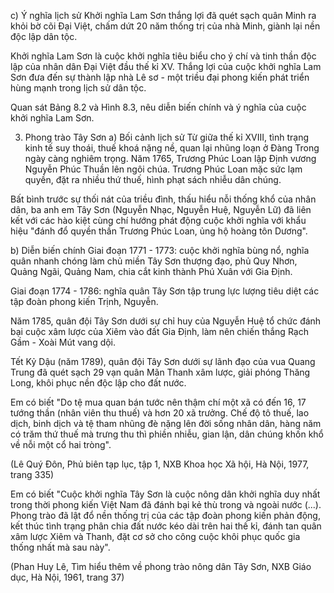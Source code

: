 c) Ý nghĩa lịch sử
Khởi nghĩa Lam Sơn thắng lợi đã quét sạch quân Minh ra khỏi bờ cõi Đại Việt, chấm dứt 20 năm thống trị của nhà Minh, giành lại nền độc lập dân tộc.

Khởi nghĩa Lam Sơn là cuộc khởi nghĩa tiêu biểu cho ý chí và tinh thần độc lập của nhân dân Đại Việt đầu thế kỉ XV. Thắng lợi của cuộc khởi nghĩa Lam Sơn đưa đến sự thành lập nhà Lê sơ - một triều đại phong kiến phát triển hùng mạnh trong lịch sử dân tộc.

Quan sát Bảng 8.2 và Hình 8.3, nêu diễn biến chính và ý nghĩa của cuộc khởi nghĩa Lam Sơn.

3. Phong trào Tây Sơn
a) Bối cảnh lịch sử
Từ giữa thế kỉ XVIII, tình trạng kinh tế suy thoái, thuế khoá nặng nề, quan lại nhũng loạn ở Đàng Trong ngày càng nghiêm trọng. Năm 1765, Trương Phúc Loan lập Định vương Nguyễn Phúc Thuần lên ngôi chúa. Trương Phúc Loan mặc sức lạm quyền, đặt ra nhiều thứ thuế, hình phạt sách nhiễu dân chúng.

Bất bình trước sự thối nát của triều đình, thấu hiểu nỗi thống khổ của nhân dân, ba anh em Tây Sơn (Nguyễn Nhạc, Nguyễn Huệ, Nguyễn Lữ) đã liên kết với các hào kiệt cùng chí hướng phát động cuộc khởi nghĩa với khẩu hiệu "đánh đổ quyền thần Trương Phúc Loan, ủng hộ hoàng tôn Dương".

b) Diễn biến chính
Giai đoạn 1771 - 1773: cuộc khởi nghĩa bùng nổ, nghĩa quân nhanh chóng làm chủ miền Tây Sơn thượng đạo, phủ Quy Nhơn, Quảng Ngãi, Quảng Nam, chia cắt kinh thành Phú Xuân với Gia Định.

Giai đoạn 1774 - 1786: nghĩa quân Tây Sơn tập trung lực lượng tiêu diệt các tập đoàn phong kiến Trịnh, Nguyễn.

Năm 1785, quân đội Tây Sơn dưới sự chỉ huy của Nguyễn Huệ tổ chức đánh bại cuộc xâm lược của Xiêm vào đất Gia Định, làm nên chiến thắng Rạch Gầm - Xoài Mút vang dội.

Tết Kỷ Dậu (năm 1789), quân đội Tây Sơn dưới sự lãnh đạo của vua Quang Trung đã quét sạch 29 vạn quân Mãn Thanh xâm lược, giải phóng Thăng Long, khôi phục nền độc lập cho đất nước.

Em có biết
"Do tệ mua quan bán tước nên thậm chí một xã có đến 16, 17 tướng thần (nhân viên thu thuế) và hơn 20 xã trưởng. Chế độ tô thuế, lao dịch, binh dịch và tệ tham nhũng đè nặng lên đời sống nhân dân, hàng năm có trăm thứ thuế mà trưng thu thì phiền nhiễu, gian lận, dân chúng khốn khổ về nỗi một cổ hai tròng".

(Lê Quý Đôn, Phủ biên tạp lục, tập 1, NXB Khoa học Xã hội, Hà Nội, 1977, trang 335)

Em có biết
"Cuộc khởi nghĩa Tây Sơn là cuộc nông dân khởi nghĩa duy nhất trong thời phong kiến Việt Nam đã đánh bại kẻ thù trong và ngoài nước (...). Phong trào đã lật đổ nền thống trị của các tập đoàn phong kiến phản động, kết thúc tình trạng phân chia đất nước kéo dài trên hai thế kỉ, đánh tan quân xâm lược Xiêm và Thanh, đặt cơ sở cho công cuộc khôi phục quốc gia thống nhất mà sau này".

(Phan Huy Lê, Tìm hiểu thêm về phong trào nông dân Tây Sơn, NXB Giáo dục, Hà Nội, 1961, trang 37)